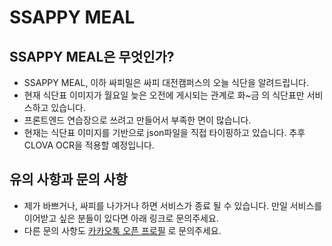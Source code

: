 # SSAPPY MEAL

## SSAPPY MEAL은 무엇인가?
- SSAPPY MEAL, 이하 싸피밀은 싸피 대전캠퍼스의 오늘 식단을 알려드립니다.
- 현재 식단표 이미지가 월요일 늦은 오전에 게시되는 관계로 화~금 의 식단표만 서비스하고 있습니다.
- 프론트엔드 연습장으로 쓰려고 만들어서 부족한 면이 많습니다.
- 현재는 식단표 이미지를 기반으로 json파일을 직접 타이핑하고 있습니다. 추후 CLOVA OCR을 적용할 예정입니다. 

## 유의 사항과 문의 사항

- 제가 바쁘거나, 싸피를 나가거나 하면 서비스가 종료 될 수 있습니다. 만일 서비스를 이어받고 싶은 분들이 있다면 아래 링크로 문의주세요.
- 다른 문의 사항도 [카카오톡 오픈 프로필](http://open.kakao.com/me/Seagulls) 로 문의주세요.
